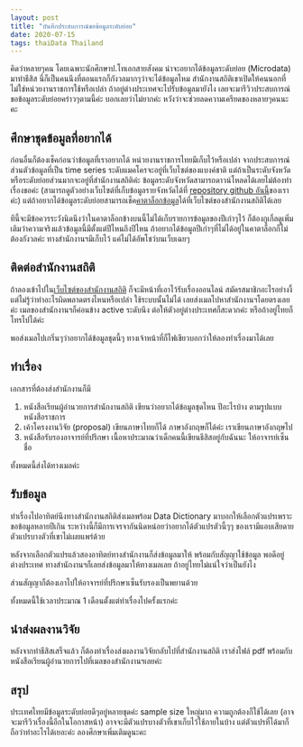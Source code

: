 ```yaml
---
layout: post
title: "บันทึกประสบการณ์ขอข้อมูลระดับย่อย"
date: 2020-07-15
tags: thaiData Thailand
---
```


คิดว่าหลายๆคน โดยเฉพาะนักศึกษาป.โทเอกสายสังคม น่าจะอยากได้ข้อมูลระดับย่อย (Microdata) มาทำธีสิส นี่ก็เป็นคนนึงที่ตอนแรกก็กังวลมากๆว่าจะได้ข้อมูลไหม สำนักงานสถิติเขาเปิดให้คนนอกที่ไม่ใช่หน่วยงานราชการใช้หรือเปล่า ถ้าอยู่ต่างประเทศจะไปรับข้อมูลมายังไง เลยจะมารีวิวประสบการณ์ขอข้อมูลระดับย่อยคร่าวๆตามนี้ค่ะ บอกเลยว่าไม่ยากค่ะ หวังว่าจะช่วยลดความเครียดของหลายๆคนนะคะ

## ศึกษาชุดข้อมูลที่อยากได้
ก่อนอื่นก็ต้องเช็คก่อนว่าข้อมูลที่เราอยากได้ หน่วยงานราชการไทยมีเก็บไว้หรือเปล่า จากประสบการณ์ส่วนตัวข้อมูลที่เป็น time series ระดับแมคโครจะอยู่ที่เว็บไซต์ของแบงค์ชาติ แต่ถ้าเป็นระดับจังหวัดหรือระดับย่อยส่วนมากจะอยู่ที่สำนักงานสถิติค่ะ ข้อมูลระดับจังหวัดสามารถดาวน์โหลดได้เลยไม่ต้องทำเรื่องขอค่ะ (สามารถดูตัวอย่างเว็บไซต์ที่เก็บข้อมูลรายจังหวัดได้ที่ [repository github อันนี้](https://github.com/s-saisw/publicDataScraping)ของเราค่ะ) แต่ถ้าอยากได้ข้อมูลระดับย่อยสามารถเช็ค[คาตาล็อกข้อมูล](http://ddi.nso.go.th/index.php/catalog)ได้ที่เว็บไซต์ของสำนักงานสถิติได้เลย

ทีนี้จะมีข้อควรระวังนิดนึงว่าในคาตาล็อกข้างบนนี้ไม่ได้เก็บรายการข้อมูลของปีเก่าๆไว้ ก็ต้องกูเกิ้ลดูเพิ่มเติมว่าความจริงแล้วข้อมูลนี้มีตั้งแต่ปีไหนถึงปีไหน ถ้าอยากได้ข้อมูลปีเก่าๆที่ไม่ได้อยู่ในคาตาล็อกก็ไม่ต้องกังวลค่ะ ทางสำนักงานฯมีเก็บไว้ แค่ไม่ได้อัพโชว์บนเว็บเฉยๆ

## ติดต่อสำนักงานสถิติ
ถ้าลองเข้าไปใน[เว็บไซต์ของสำนักงานสถิติ](http://ddi.nso.go.th/index.php/home) ก็จะมีหน้าที่เอาไว้รับเรื่องออนไลน์ สมัครสมาชิกอะไรอย่างงี้ แต่ไม่รู้ว่าทำอะไรผิดพลาดตรงไหนหรือเปล่า ใช้ระบบนั้นไม่ได้ เลยส่งเมลไปหาสำนักงานฯโดยตรงเลยค่ะ เมลของสำนักงานฯก็ค่อนข้าง active ระดับนึง ต่อให้ตัวอยู่ต่างประเทศก็สะดวกค่ะ หรือถ้าอยู่ไทยก็โทรไปได้ค่ะ

พอส่งเมลไปเกริ่นๆว่าอยากได้ข้อมูลชุดนี้ๆ ทางเจ้าหน้าที่ก็ไฟเขียวบอกว่าให้ลองทำเรื่องมาได้เลย

## ทำเรื่อง
เอกสารที่ต้องส่งสำนักงานก็มี

1. หนังสือเรียนผู้อำนวยการสำนักงานสถิติ เขียนว่าอยากได้ข้อมูลชุดไหน ปีอะไรบ้าง ตามรูปแบบหนังสือราชการ
2. เค้าโครงงานวิจัย (proposal) เขียนภาษาไทยก็ได้ ภาษาอังกฤษก็ได้ค่ะ เราเขียนภาษาอังกฤษไป
3. หนังสือรับรองอาจารย์ที่ปรึกษา เนื้อหาประมาณว่าเด็กคนนี้เขียนธีสิสอยู่กับฉันนะ ให้อาจารย์เซ็นชื่อ

ทั้งหมดนี้ส่งได้ทางเมลค่ะ

## รับข้อมูล
ทำเรื่องไปอาทิตย์นึงทางสำนักงานสถิติส่งเมลพร้อม Data Dictionary มาบอกให้เลือกตัวแปรเพราะขอข้อมูลหลายปีเกิน ระหว่างนี้ก็มีการเจรจากันนิดหน่อยว่าอยากได้ตัวแปรตัวนี้ๆๆ ของเรามีแอบเสียดายตัวแปรบางตัวที่เขาไม่เผยแพร่ด้วย

หลังจากเลือกตัวแปรแล้วสองอาทิตย์ทางสำนักงานก็ส่งข้อมูลมาให้ พร้อมกับสัญญาใช้ข้อมูล พอดีอยู่ต่างประเทศ ทางสำนักงานฯก็เลยส่งข้อมูลมาให้ทางเมลเลย ถ้าอยู่ไทยไม่แน่ใจว่าเป็นยังไง 

ส่วนสัญญาก็ต้องเอาไปให้อาจารย์ที่ปรึกษาเซ็นรับรองเป็นพยานด้วย

ทั้งหมดนี้ใช้เวลาประมาณ 1 เดือนตั้งแต่ทำเรื่องไปครั้งแรกค่ะ

## นำส่งผลงานวิจัย
หลังจากทำธีสิสเสร็จแล้ว ก็ต้องทำเรื่องส่งผลงานวิจัยกลับไปที่สำนักงานสถิติ เราส่งไฟล์ pdf พร้อมกับหนังสือเรียนผู้อำนวยการไปที่เมลของสำนักงานฯเลยค่ะ

## สรุป
ประเทศไทยมีข้อมูลระดับย่อยดีๆอยู่หลายชุดค่ะ sample size ใหญ่มาก ความถูกต้องก็ใช้ได้เลย (อาจจะมารีวิวเรื่องนี้อีกในโอกาสหน้า) อาจจะมีตัวแปรบางตัวที่เขาเก็บไว้ใช้ภายในบ้าง แต่ตัวแปรที่ได้มาก็ถือว่าทำอะไรได้เยอะค่ะ ลองศึกษาเพิ่มเติมดูนะคะ

